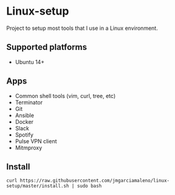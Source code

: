 # Linux-setup

Project to setup most tools that I use in a Linux environment.

## Supported platforms

- Ubuntu 14+

## Apps

- Common shell tools (vim, curl, tree, etc)
- Terminator
- Git
- Ansible
- Docker
- Slack
- Spotify
- Pulse VPN client
- Mitmproxy

## Install

```
curl https://raw.githubusercontent.com/jmgarciamaleno/linux-setup/master/install.sh | sudo bash
```
